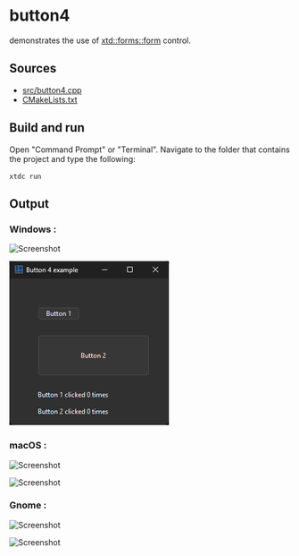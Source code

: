 # button4

demonstrates the use of [xtd::forms::form](https://gammasoft71.github.io/xtd/reference_guides/latest/classxtd_1_1forms_1_1form.html) control.

## Sources

* [src/button4.cpp](src/button4.cpp)
* [CMakeLists.txt](CMakeLists.txt)

## Build and run

Open "Command Prompt" or "Terminal". Navigate to the folder that contains the project and type the following:

```shell
xtdc run
```

## Output

### Windows :

![Screenshot](../../../../docs/pictures/examples/button4_w.png)

![Screenshot](../../../../docs/pictures/examples/button4_wd.png)

### macOS :

![Screenshot](../../../../docs/pictures/examples/button4_m.png)

![Screenshot](../../../../docs/pictures/examples/button4_md.png)

### Gnome :

![Screenshot](../../../../docs/pictures/examples/button4_g.png)

![Screenshot](../../../../docs/pictures/examples/button4_gd.png)
